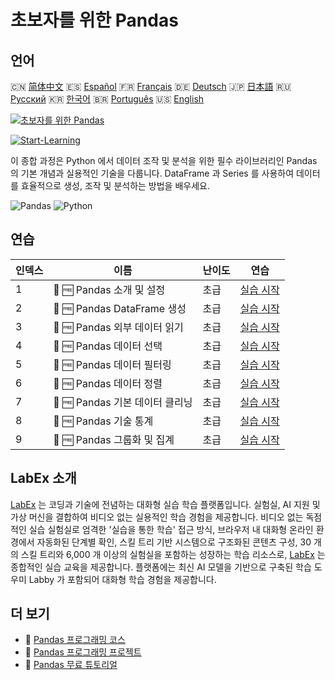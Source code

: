 # 초보자를 위한 Pandas

## 언어

🇨🇳 [简体中文](README_zh.md) 🇪🇸 [Español](README_es.md) 🇫🇷 [Français](README_fr.md) 🇩🇪 [Deutsch](README_de.md) 🇯🇵 [日本語](README_ja.md) 🇷🇺 [Русский](README_ru.md) 🇰🇷 [한국어](README_ko.md) 🇧🇷 [Português](README_pt.md) 🇺🇸 [English](README.md) 

[![초보자를 위한 Pandas](https://cover-creator.labex.io/pandas-for-beginners.png?lang=ko)](https://labex.io/ko/courses/pandas-for-beginners)

[![Start-Learning](https://img.shields.io/badge/Start-Learning-whitesmoke?style=for-the-badge)](https://labex.io/ko/courses/pandas-for-beginners)

이 종합 과정은 Python 에서 데이터 조작 및 분석을 위한 필수 라이브러리인 Pandas 의 기본 개념과 실용적인 기술을 다룹니다. DataFrame 과 Series 를 사용하여 데이터를 효율적으로 생성, 조작 및 분석하는 방법을 배우세요.

![Pandas](https://img.shields.io/badge/Pandas-whitesmoke?style=for-the-badge&logo=pandas)
![Python](https://img.shields.io/badge/Python-whitesmoke?style=for-the-badge&logo=python)


## 연습

|   인덱스 | 이름                            | 난이도   | 연습                                                                                                                                       |
|----------|---------------------------------|----------|--------------------------------------------------------------------------------------------------------------------------------------------|
|        1 | 🧩 🆓 Pandas 소개 및 설정       | 초급     | <a target='_blank' href='https://labex.io/ko/labs/pandas-pandas-introduction-and-setup-596395?course=pandas-for-beginners'>실습 시작</a>   |
|        2 | 🧩 🆓 Pandas DataFrame 생성     | 초급     | <a target='_blank' href='https://labex.io/ko/labs/pandas-pandas-creating-dataframes-596391?course=pandas-for-beginners'>실습 시작</a>      |
|        3 | 🧩 🆓 Pandas 외부 데이터 읽기   | 초급     | <a target='_blank' href='https://labex.io/ko/labs/pandas-pandas-reading-external-data-596396?course=pandas-for-beginners'>실습 시작</a>    |
|        4 | 🧩 🆓 Pandas 데이터 선택        | 초급     | <a target='_blank' href='https://labex.io/ko/labs/pandas-pandas-selecting-data-596397?course=pandas-for-beginners'>실습 시작</a>           |
|        5 | 🧩 🆓 Pandas 데이터 필터링      | 초급     | <a target='_blank' href='https://labex.io/ko/labs/pandas-pandas-filtering-data-596393?course=pandas-for-beginners'>실습 시작</a>           |
|        6 | 🧩 🆓 Pandas 데이터 정렬        | 초급     | <a target='_blank' href='https://labex.io/ko/labs/pandas-pandas-sorting-data-596398?course=pandas-for-beginners'>실습 시작</a>             |
|        7 | 🧩 🆓 Pandas 기본 데이터 클리닝 | 초급     | <a target='_blank' href='https://labex.io/ko/labs/pandas-pandas-basic-data-cleaning-596390?course=pandas-for-beginners'>실습 시작</a>      |
|        8 | 🧩 🆓 Pandas 기술 통계          | 초급     | <a target='_blank' href='https://labex.io/ko/labs/pandas-pandas-descriptive-statistics-596392?course=pandas-for-beginners'>실습 시작</a>   |
|        9 | 🧩 🆓 Pandas 그룹화 및 집계     | 초급     | <a target='_blank' href='https://labex.io/ko/labs/pandas-pandas-grouping-and-aggregating-596394?course=pandas-for-beginners'>실습 시작</a> |

## LabEx 소개

[LabEx](https://labex.io) 는 코딩과 기술에 전념하는 대화형 실습 학습 플랫폼입니다. 실험실, AI 지원 및 가상 머신을 결합하여 비디오 없는 실용적인 학습 경험을 제공합니다. 비디오 없는 독점적인 실습 실험실로 엄격한 '실습을 통한 학습' 접근 방식, 브라우저 내 대화형 온라인 환경에서 자동화된 단계별 확인, 스킬 트리 기반 시스템으로 구조화된 콘텐츠 구성, 30 개의 스킬 트리와 6,000 개 이상의 실험실을 포함하는 성장하는 학습 리소스로, [LabEx](https://labex.io) 는 종합적인 실습 교육을 제공합니다. 플랫폼에는 최신 AI 모델을 기반으로 구축된 학습 도우미 Labby 가 포함되어 대화형 학습 경험을 제공합니다.

## 더 보기

- 🔗 [Pandas 프로그래밍 코스](https://github.com/labex-labs/awesome-programming-courses)
- 🔗 [Pandas 프로그래밍 프로젝트](https://github.com/labex-labs/awesome-programming-projects)
- 🔗 [Pandas 무료 튜토리얼](https://github.com/labex-labs/pandas-free-tutorials)

